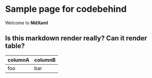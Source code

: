 ﻿# Sample page for codebehind

Welcome to **MdXaml**

## Is this markdown render really? Can it render table?

| columnA | columnB |
| ------- | ------- |
| foo     | bar     |